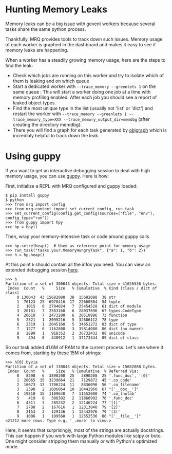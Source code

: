 # Hunting Memory Leaks

Memory leaks can be a big issue with gevent workers because several tasks share the same python process.

Thankfully, MRQ provides tools to track down such issues. Memory usage of each worker is graphed in the dashboard and makes it easy to see if memory leaks are happening.

When a worker has a steadily growing memory usage, here are the steps to find the leak:

 * Check which jobs are running on this worker and try to isolate which of them is leaking and on which queue
 * Start a dedicated worker with ```--trace_memory --greenlets 1``` on the same queue : This will start a worker doing one job at a time with memory profiling enabled. After each job you should see a report of leaked object types.
 * Find the most unique type in the list (usually not 'list' or 'dict') and restart the worker with ```--trace_memory --greenlets 1 --trace_memory_type=XXX --trace_memory_output_dir=memdbg``` (after creating the directory memdbg).
 * There you will find a graph for each task generated by [objgraph](https://mg.pov.lt/objgraph/) which is incredibly helpful to track down the leak.

# Using guppy

If you want to get an interactive debugging session to deal with high memory usage, you can use [guppy](http://guppy-pe.sourceforge.net/). Here is how:

First, initialize a REPL with MRQ configured and guppy loaded:

```
$ pip install guppy
$ python
>>> from mrq import config
>>> from mrq.context import set_current_config, run_task
>>> set_current_config(config.get_config(sources=("file", "env"), config_type="run"))
>>> from guppy import hpy
>>> hp = hpy()
```

Then, wrap your memory-intensive task or code around guppy calls

```
>>> hp.setrelheap()  # Used as reference point for memory usage
>>> run_task("tasks.your.MemoryHungryTask", {"a": 1, "b": 2})
>>> h = hp.heap()
```

At this point `h` should contain all the infos you need. You can view an extended debugging session [here](http://smira.ru/wp-content/uploads/2011/08/heapy.html).

```
>>> h
Partition of a set of 300643 objects. Total size = 41626536 bytes.
 Index  Count   %     Size   % Cumulative  % Kind (class / dict of class)
     0 130043  43 15682088  38  15682088  38 str
     1  76123  25  6978416  17  22660504  54 tuple
     2   1015   0  2794024   7  25454528  61 dict of module
     3  20181   7  2583168   6  28037696  67 types.CodeType
     4  20610   7  2473200   6  30510896  73 function
     5   2321   1  2095216   5  32606112  78 type
     6   2319   1  2045160   5  34651272  83 dict of type
     7   1277   0  1162808   3  35814080  86 dict (no owner)
     8   2890   1   918352   2  36732432  88 unicode
     9    494   0   440912   1  37173344  89 dict of class
```

So our task added 41.6M of RAM to the current process. Let's see where it comes from, starting by these 15M of strings:

```
>>> h[0].byvia
Partition of a set of 130043 objects. Total size = 15682088 bytes.
 Index  Count   %     Size   % Cumulative  % Referred Via:
     0   8208   6  3890208  25   3890208  25 '.func_doc', '[0]'
     1  20065  15  3239664  21   7129872  45 '.co_code'
     2  16673  13  1706224  11   8836096  56 '.co_filename'
     3   2398   2  1606864  10  10442960  67 "['__doc__']"
     4  19810  15  1109640   7  11552600  74 '.co_lnotab'
     5    419   0   308392   2  11860992  76 '.func_doc'
     6   4311   3   285232   2  12146224  77 '[1]'
     7   2788   2   167616   1  12313840  79 '[2]'
     8   2153   2   129136   1  12442976  79 '[3]'
     9   1006   1   109560   1  12552536  80 "['__file__']"
<21212 more rows. Type e.g. '_.more' to view.>
```

Here, it seems that surprisingly, most of the strings are actually docstrings. This can happen if you work with large Python modules like scipy or boto. One might consider stripping them manually or with Python's optimized mode.